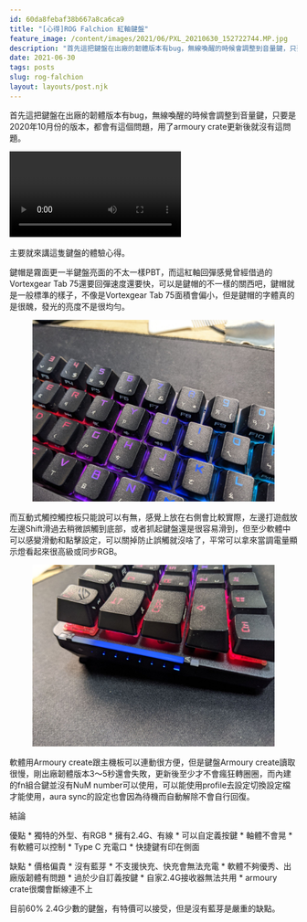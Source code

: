 ```yaml
---
id: 60da8febaf38b667a8ca6ca9
title: "[心得]ROG Falchion 紅軸鍵盤"
feature_image: /content/images/2021/06/PXL_20210630_152722744.MP.jpg
description: "首先這把鍵盤在出廠的韌體版本有bug，無線喚醒的時候會調整到音量鍵，只要是2020年10月份的版本，都會有這個問題，用了armoury crate更新後就沒有這問題。"
date: 2021-06-30
tags: posts
slug: rog-falchion
layout: layouts/post.njk
---
```


<p> </p>

首先這把鍵盤在出廠的韌體版本有bug，無線喚醒的時候會調整到音量鍵，只要是2020年10月份的版本，都會有這個問題，用了armoury crate更新後就沒有這問題。

<!--kg-card-begin: html--><video src="https://i.imgur.com/ro82Aw4.mp4" controls></video><!--kg-card-end: html-->

主要就來講這隻鍵盤的體驗心得。

鍵帽是霧面更一半鍵盤亮面的不太一樣PBT，而這紅軸回彈感覺曾經借過的Vortexgear Tab 75還要回彈速度還要快，可以是鍵帽的不一樣的關西吧，鍵帽就是一般標準的樣子，不像是Vortexgear Tab 75面積會偏小，但是鍵帽的字體真的是很醜，發光的亮度不是很均勻。

<figure class="kg-card kg-image-card"><img src="/img/content/images/2021/06/PXL_20210630_095726511.MP.jpg" class="kg-image" alt loading="lazy"></figure>

而互動式觸控觸控板只能說可以有無，感覺上放在右側會比較實際，左邊打遊戲放左邊Shift滑過去稍微誤觸到底部，或者抓起鍵盤還是很容易滑到，但至少軟體中可以感變滑動和點擊設定，可以關掉防止誤觸就沒啥了，平常可以拿來當調電量顯示燈看起來很高級或同步RGB。

<figure class="kg-card kg-image-card"><img src="/img/content/images/2021/06/PXL_20210630_151541187.jpg" class="kg-image" alt loading="lazy"></figure>

軟體用Armoury create跟主機板可以連動很方便，但是鍵盤Armoury create讀取很慢，剛出廠韌體版本3～5秒還會失敗，更新後至少才不會瘋狂轉圈圈，而內建的fn組合鍵並沒有NuM number可以使用，可以能使用profile去設定切換設定檔才能使用，aura sync的設定也會因為待機而自動解除不會自行回復。



結論

優點
\* 獨特的外型、有RGB
\* 擁有2.4G、有線
\* 可以自定義按鍵
\* 軸體不會晃
\* 有軟體可以控制
\* Type C 充電口
\* 快捷鍵有印在側面

缺點
\* 價格偏貴
\* 沒有藍芽
\* 不支援快充、快充會無法充電
\* 軟體不夠優秀、出廠版韌體有問題
\* 過於少自訂義按鍵
\* 自家2.4G接收器無法共用
\* armoury crate很爛會斷線連不上

目前60% 2.4G少數的鍵盤，有特價可以接受，但是沒有藍芽是嚴重的缺點。

<p></p>
